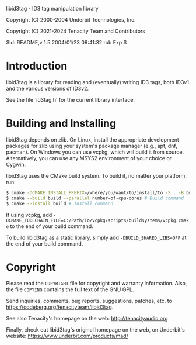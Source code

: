 
libid3tag - ID3 tag manipulation library

Copyright (C) 2000-2004 Underbit Technologies, Inc.

Copyright (C) 2021-2024 Tenacity Team and Contributors

\$Id: README,v 1.5 2004/01/23 09:41:32 rob Exp \$

# Introduction

libid3tag is a library for reading and (eventually) writing ID3 tags, both ID3v1 and the various versions of ID3v2.

See the file `id3tag.h' for the current library interface.

# Building and Installing

libid3tag depends on zlib. On Linux, install the appropriate development
packages for zlib using your system's package manager (e.g., apt, dnf, pacman).
On Windows you can use vcpkg, which will build it from source. Alternatively,
you can use any MSYS2 environment of your choice or Cygwin.

libid3tag uses the CMake build system. To build it, no matter your platform,
run:

``` bash
$ cmake -DCMAKE_INSTALL_PREFIX=/where/you/want/to/install/to -S . -B build # Configures command
$ cmake --build build --parallel number-of-cpu-cores # Build command
$ cmake --install build # Install command
```

If using vcpkg, add
`-DCMAKE_TOOLCHAIN_FILE=C:/Path/To/vcpkg/scripts/buildsystems/vcpkg.cmake` to
the end of your build command.

To build libid3tag as a static library, simply add `-DBUILD_SHARED_LIBS=OFF` at
the end of your build command.

# Copyright

Please read the `COPYRIGHT` file for copyright and warranty information.
Also, the file `COPYING` contains the full text of the GNU GPL.

Send inquiries, comments, bug reports, suggestions, patches, etc. to
https://codeberg.org/tenacityteam/libid3tag.

See also Tenacity's homepage on the web: http://tenacityaudio.org

Finally, check out libid3tag's original homepage on the web, on Underbit's
website: https://www.underbit.com/products/mad/
